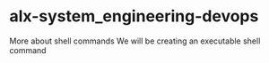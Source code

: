 # alx-system_engineering-devops
More about shell commands
We will be creating an executable shell command
